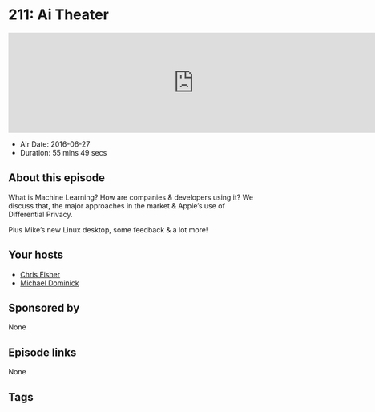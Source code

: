 # 211: Ai Theater

<iframe src="https://player.fireside.fm/v2/MLf2ZzhC+q6DyoVk2?theme=dark" width="740" height="200" frameborder="0" scrolling="no"></iframe>

* Air Date: 2016-06-27
* Duration: 55 mins 49 secs

## About this episode

What is Machine Learning? How are companies & developers using it? We discuss that, the major approaches in the market & Apple’s use of Differential Privacy.

Plus Mike’s new Linux desktop, some feedback & a lot more!

## Your hosts
* [Chris Fisher](https://coder.show/hosts/chrislas)
* [Michael Dominick](https://coder.show/hosts/michael)

## Sponsored by

None



## Episode links

None



## Tags

